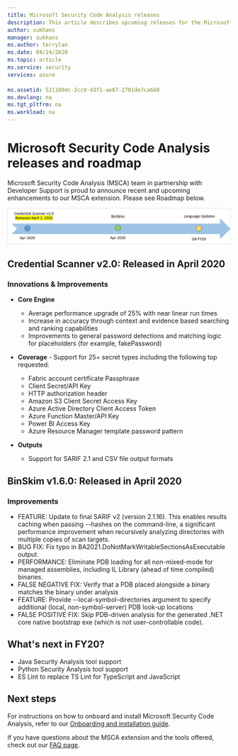 ```yaml
---
title: Microsoft Security Code Analysis releases
description: This article describes upcoming releases for the Microsoft Security Code Analysis extension
author: sukhans
manager: sukhans
ms.author: terrylan
ms.date: 04/24/2020
ms.topic: article
ms.service: security
services: azure

ms.assetid: 521180dc-2cc9-43f1-ae87-2701de7ca6b8
ms.devlang: na
ms.tgt_pltfrm: na
ms.workload: na
---
```


# Microsoft Security Code Analysis releases and roadmap

Microsoft Security Code Analysis (MSCA) team in partnership with Developer Support is proud to announce recent and upcoming enhancements to our MSCA extension. Please see Roadmap below.

![Releases](./media/security-code-analysis-releases/releases.png)

## Credential Scanner v2.0: Released in April 2020

### Innovations & Improvements

- **Core Engine**

   - Average performance upgrade of 25% with near linear run times
   - Increase in accuracy through context and evidence based searching and ranking capabilities
   - Improvements to general password detections and matching logic for placeholders (for example, fakePassword)

- **Coverage** - Support for 25+ secret types including the following top requested:

   - Fabric account certificate Passphrase
   - Client Secret/API Key
   - HTTP authorization header
   - Amazon S3 Client Secret Access Key
   - Azure Active Directory Client Access Token
   - Azure Function Master/API Key
   - Power BI Access Key
   - Azure Resource Manager template password pattern

- **Outputs**

   - Support for SARIF 2.1 and CSV file output formats

## BinSkim v1.6.0: Released in April 2020

### Improvements

- FEATURE: Update to final SARIF v2 (version 2.1.16). This enables results caching when passing --hashes on the command-line, a significant performance improvement when recursively analyzing directories with multiple copies of scan targets.
- BUG FIX: Fix typo in BA2021.DoNotMarkWritableSectionsAsExecutable output.
- PERFORMANCE: Eliminate PDB loading for all non-mixed-mode for managed assemblies, including IL Library (ahead of time compiled) binaries.
- FALSE NEGATIVE FIX: Verify that a PDB placed alongside a binary matches the binary under analysis
- FEATURE: Provide --local-symbol-directories argument to specify additional (local, non-symbol-server) PDB look-up locations
- FALSE POSITIVE FIX: Skip PDB-driven analysis for the generated .NET core native bootstrap exe (which is not user-controllable code).

## What's next in FY20?

- Java Security Analysis tool support
- Python Security Analysis tool support
- ES Lint to replace TS Lint for TypeScript and JavaScript

## Next steps

For instructions on how to onboard and install Microsoft Security Code Analysis, refer to our [Onboarding and installation guide](security-code-analysis-onboard.md).

If you have questions about the MSCA extension and the tools offered, check out our [FAQ page](security-code-analysis-faq.md).
